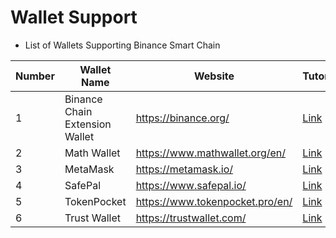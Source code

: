 # Wallet Support

* List of Wallets Supporting Binance Smart Chain

| Number | Wallet Name                                            | Website                          | Tutorial|
| ------ | ------------------------------------- | -------------------------------- |-------------------------------- |
| 1      | Binance Chain Extension Wallet            | <https://binance.org/>       |[Link](../smart-chain/wallet/binance.md)|
| 2      | Math Wallet              | <https://www.mathwallet.org/en/>       |[Link](../smart-chain/wallet/math.md)|
| 3      | MetaMask              | <https://metamask.io/>       |[Link](../smart-chain/wallet/metamask.md)|
| 4      | SafePal              | <https://www.safepal.io/>       |[Link](https://blog.safepal.io/binance-smart-chain-x-safepal/)|
| 5      | TokenPocket              | <https://www.tokenpocket.pro/en/>       |[Link](https://tokenpocket-gm.medium.com/how-to-create-or-import-a-bsc-account-to-tokenpocket-faaad2f2989c)|
| 6      | Trust Wallet              | <https://trustwallet.com/>       |[Link](../smart-chain/wallet/trustwallet.md)|
